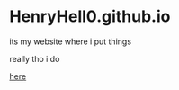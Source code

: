 # HenryHell0.github.io
its my website where i put things

really tho i do 

[here](https://henryhell0.github.io)
